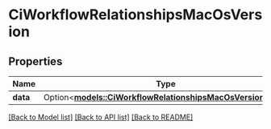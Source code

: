 # CiWorkflowRelationshipsMacOsVersion

## Properties

Name | Type | Description | Notes
------------ | ------------- | ------------- | -------------
**data** | Option<[**models::CiWorkflowRelationshipsMacOsVersionData**](CiWorkflow_relationships_macOsVersion_data.md)> |  | [optional]

[[Back to Model list]](../README.md#documentation-for-models) [[Back to API list]](../README.md#documentation-for-api-endpoints) [[Back to README]](../README.md)


